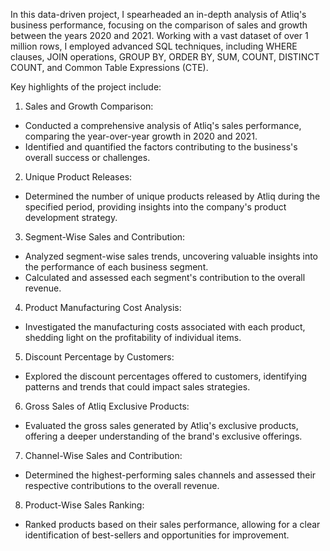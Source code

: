 In this data-driven project, I spearheaded an in-depth analysis of Atliq's business performance, focusing on the comparison of sales and growth between the years 2020 and 2021. Working with a vast dataset of over 1 million rows, I employed advanced SQL techniques, including WHERE clauses, JOIN operations, GROUP BY, ORDER BY, SUM, COUNT, DISTINCT COUNT, and Common Table Expressions (CTE).

Key highlights of the project include:

1. Sales and Growth Comparison:
 - Conducted a comprehensive analysis of Atliq's sales performance, comparing the year-over-year growth in 2020 and 2021.
 - Identified and quantified the factors contributing to the business's overall success or challenges.

2. Unique Product Releases:
 - Determined the number of unique products released by Atliq during the specified period, providing insights into the company's product development strategy.

3. Segment-Wise Sales and Contribution:
 - Analyzed segment-wise sales trends, uncovering valuable insights into the performance of each business segment.
 - Calculated and assessed each segment's contribution to the overall revenue.

4. Product Manufacturing Cost Analysis:
 - Investigated the manufacturing costs associated with each product, shedding light on the profitability of individual items.

5. Discount Percentage by Customers:
 - Explored the discount percentages offered to customers, identifying patterns and trends that could impact sales strategies.

6. Gross Sales of Atliq Exclusive Products:
 - Evaluated the gross sales generated by Atliq's exclusive products, offering a deeper understanding of the brand's exclusive offerings.

7. Channel-Wise Sales and Contribution:
 - Determined the highest-performing sales channels and assessed their respective contributions to the overall revenue.

8. Product-Wise Sales Ranking:
 - Ranked products based on their sales performance, allowing for a clear identification of best-sellers and opportunities for improvement.
